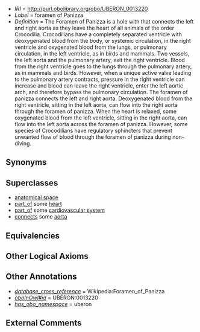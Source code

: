  * *IRI* = http://purl.obolibrary.org/obo/UBERON_0013220
 * *Label* = foramen of Panizza
 * *Definition* = The Foramen of Panizza is a hole with that connects the left and right aorta as they leave the heart of all animals of the order Crocodilia. Crocodilians have a completely separated ventricle with deoxygenated blood from the body, or systemic circulation, in the right ventricle and oxygenated blood from the lungs, or pulmonary circulation, in the left ventricle, as in birds and mammals. Two vessels, the left aorta and the pulmonary artery, exit the right ventricle. Blood from the right ventricle goes to the lungs through the pulmonary artery, as in mammals and birds. However, when a unique active valve leading to the pulmonary artery contracts, pressure in the right ventricle can increase and blood can leave the right ventricle, enter the left aortic arch, and therefore bypass the pulmonary circulation. The foramen of panizza connects the left and right aorta. Deoxygenated blood from the right ventricle, sitting in the left aorta, can flow into the right aorta through the foramen of panizza. When the heart is relaxed, some oxygenated blood from the left ventricle, sitting in the right aorta, can flow into the left aorta across the foramen of panizza. However, some species of Crocodilians have regulatory sphincters that prevent unwanted flow of blood through the foramen of panizza during non-diving.

## Synonyms


## Superclasses

 * [anatomical space](../../UBERON/64/UBERON_0000464.md)
 * [part_of](../../BFO/50/BFO_0000050.md) some [heart](../../UBERON/48/UBERON_0000948.md)
 * [part_of](../../BFO/50/BFO_0000050.md) some [cardiovascular system](../../UBERON/35/UBERON_0004535.md)
 * [connects](../../ts/core#connects.md) some [aorta](../../UBERON/47/UBERON_0000947.md)

## Equivalencies


## Other Logical Axioms


## Other Annotations

 * *[database_cross_reference](../../ef/oboInOwl#hasDbXref.md)* = Wikipedia:Foramen_of_Panizza
 * *[oboInOwl#id](../../id/oboInOwl#id.md)* = UBERON:0013220
 * *[has_obo_namespace](../../ce/oboInOwl#hasOBONamespace.md)* = uberon

## External Comments

